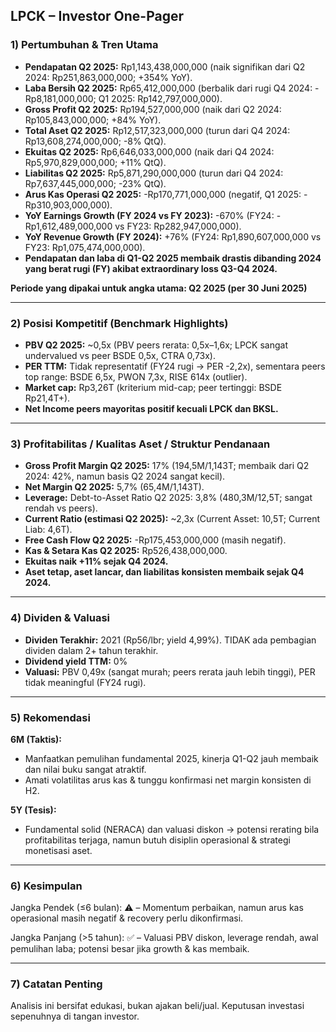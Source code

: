 ## LPCK – Investor One-Pager

### 1) Pertumbuhan & Tren Utama

- **Pendapatan Q2 2025:** Rp1,143,438,000,000 (naik signifikan dari Q2 2024: Rp251,863,000,000; +354% YoY).
- **Laba Bersih Q2 2025:** Rp65,412,000,000 (berbalik dari rugi Q4 2024: -Rp8,181,000,000; Q1 2025: Rp142,797,000,000).
- **Gross Profit Q2 2025:** Rp194,527,000,000 (naik dari Q2 2024: Rp105,843,000,000; +84% YoY).
- **Total Aset Q2 2025:** Rp12,517,323,000,000 (turun dari Q4 2024: Rp13,608,274,000,000; -8% QtQ).
- **Ekuitas Q2 2025:** Rp6,646,033,000,000 (naik dari Q4 2024: Rp5,970,829,000,000; +11% QtQ).
- **Liabilitas Q2 2025:** Rp5,871,290,000,000 (turun dari Q4 2024: Rp7,637,445,000,000; -23% QtQ).
- **Arus Kas Operasi Q2 2025:** -Rp170,771,000,000 (negatif, Q1 2025: -Rp310,903,000,000).
- **YoY Earnings Growth (FY 2024 vs FY 2023):** -670% (FY24: -Rp1,612,489,000,000 vs FY23: Rp282,947,000,000).
- **YoY Revenue Growth (FY 2024):** +76% (FY24: Rp1,890,607,000,000 vs FY23: Rp1,075,474,000,000).
- **Pendapatan dan laba di Q1-Q2 2025 membaik drastis dibanding 2024 yang berat rugi (FY) akibat extraordinary loss Q3-Q4 2024.**
  
**Periode yang dipakai untuk angka utama: Q2 2025 (per 30 Juni 2025)**

---

### 2) Posisi Kompetitif (Benchmark Highlights)

- **PBV Q2 2025:** ~0,5x (PBV peers rerata: 0,5x–1,6x; LPCK sangat undervalued vs peer BSDE 0,5x, CTRA 0,73x).
- **PER TTM:** Tidak representatif (FY24 rugi → PER -2,2x), sementara peers top range: BSDE 6,5x, PWON 7,3x, RISE 614x (outlier).
- **Market cap:** Rp3,26T (kriterium mid-cap; peer tertinggi: BSDE Rp21,4T+).
- **Net Income peers mayoritas positif kecuali LPCK dan BKSL.**

---

### 3) Profitabilitas / Kualitas Aset / Struktur Pendanaan

- **Gross Profit Margin Q2 2025:** 17% (194,5M/1,143T; membaik dari Q2 2024: 42%, namun basis Q2 2024 sangat kecil).
- **Net Margin Q2 2025:** 5,7% (65,4M/1,143T).
- **Leverage:** Debt-to-Asset Ratio Q2 2025: 3,8% (480,3M/12,5T; sangat rendah vs peers).
- **Current Ratio (estimasi Q2 2025):** ~2,3x (Current Asset: 10,5T; Current Liab: 4,6T).
- **Free Cash Flow Q2 2025:** -Rp175,453,000,000 (masih negatif).
- **Kas & Setara Kas Q2 2025:** Rp526,438,000,000.
- **Ekuitas naik +11% sejak Q4 2024.**
- **Aset tetap, aset lancar, dan liabilitas konsisten membaik sejak Q4 2024.**

---

### 4) Dividen & Valuasi

- **Dividen Terakhir:** 2021 (Rp56/lbr; yield 4,99%). TIDAK ada pembagian dividen dalam 2+ tahun terakhir.
- **Dividend yield TTM:** 0%
- **Valuasi:** PBV 0,49x (sangat murah; peers rerata jauh lebih tinggi), PER tidak meaningful (FY24 rugi).

---

### 5) Rekomendasi
**6M (Taktis):**  
- Manfaatkan pemulihan fundamental 2025, kinerja Q1-Q2 jauh membaik dan nilai buku sangat atraktif.
- Amati volatilitas arus kas & tunggu konfirmasi net margin konsisten di H2.

**5Y (Tesis):**  
- Fundamental solid (NERACA) dan valuasi diskon → potensi rerating bila profitabilitas terjaga, namun butuh disiplin operasional & strategi monetisasi aset.

---

### 6) Kesimpulan

Jangka Pendek (≤6 bulan): ⚠️ – Momentum perbaikan, namun arus kas operasional masih negatif & recovery perlu dikonfirmasi.
  
Jangka Panjang (>5 tahun): ✅ – Valuasi PBV diskon, leverage rendah, awal pemulihan laba; potensi besar jika growth & kas membaik.

---

### 7) Catatan Penting

Analisis ini bersifat edukasi, bukan ajakan beli/jual. Keputusan investasi sepenuhnya di tangan investor.